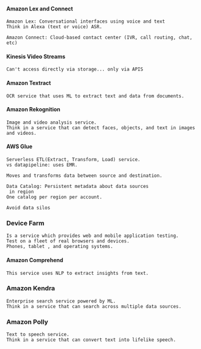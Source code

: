 #### Amazon Lex and Connect

    Amazon Lex: Conversational interfaces using voice and text
    Think in Alexa (text or voice) ASR.

    Amazon Connect: Cloud-based contact center (IVR, call routing, chat, etc)

#### Kinesis Video Streams

    Can't access directly via storage... only via APIS


#### Amazon Textract

    OCR service that uses ML to extract text and data from documents.

#### Amazon Rekognition

    Image and video analysis service.
    Think in a service that can detect faces, objects, and text in images and videos.

#### AWS Glue

    Serverless ETL(Extract, Transform, Load) service.
    vs datapipeline: uses EMR.

    Moves and transforms data between source and destination.

    Data Catalog: Persistent metadata about data sources
     in region
    One catalog per region per account.

    Avoid data silos

### Device Farm

    Is a service which provides web and mobile application testing.
    Test on a fleet of real browsers and devices.
    Phones, tablet , and operating systems.
    
#### Amazon Comprehend
    
    This service uses NLP to extract insights from text.

### Amazon Kendra

    Enterprise search service powered by ML.
    Think in a service that can search across multiple data sources.

### Amazon Polly

    Text to speech service.
    Think in a service that can convert text into lifelike speech.

